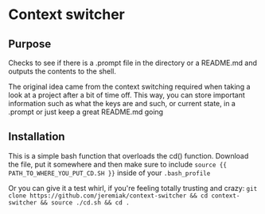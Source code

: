 # Context switcher

## Purpose

Checks to see if there is a .prompt file in the directory or a README.md and outputs the contents to the shell.

The original idea came from the context switching required when taking a look at a project after a bit of time off. This way, you can store important information such as what the keys are and such, or current state, in a .prompt or just keep a great README.md going

## Installation

This is a simple bash function that overloads the cd() function. Download the file, put it somewhere and then make sure to include
`source {{ PATH_TO_WHERE_YOU_PUT_CD.SH }}` inside of your `.bash_profile`

Or you can give it a test whirl, if you're feeling totally trusting and crazy:
`git clone https://github.com/jeremiak/context-switcher && cd context-switcher && source ./cd.sh && cd .`
